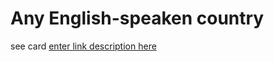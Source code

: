 # Any English-speaken country
see card [enter link description here](./5%20Great%20Britain.md)
<!--stackedit_data:
eyJoaXN0b3J5IjpbLTI1ODMzMjA4Ml19
-->